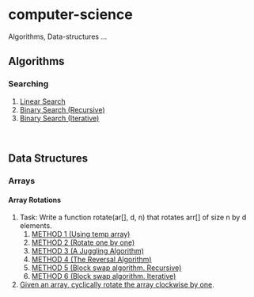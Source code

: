 # computer-science
Algorithms, Data-structures ...


<h2>Algorithms</h2>
<h3>Searching</h3>
<ol>
  <li><a href="https://github.com/vilenet/computer-science/blob/master/1%20Algo/1%20Search/1_Linear_Search.cpp">Linear Search</a></li>
  <li><a href="https://github.com/vilenet/computer-science/blob/master/1%20Algo/1%20Search/2_Binary_Search_Recursive.cpp">Binary Search (Recursive)</a></li>
  <li><a href="https://github.com/vilenet/computer-science/blob/master/1%20Algo/1%20Search/3_Binary_Search_Iterative.cpp">Binary Search (Iterative)</a></li>
</ol>

<br>
<h2>Data Structures</h2>
<h3>Arrays</h3>
<h4>Array Rotations</h4>

<ol>
  <li>Task: Write a function rotate(ar[], d, n) that rotates arr[] of size n by d elements.  
    <ol>
      <li><a href="https://github.com/vilenet/computer-science/blob/master/2%20DS/1%20Array/1%20Array%20Rotations/1_Array_Rotation_using_temp_array.cpp">METHOD 1 (Using temp array)</a></li> 
      <li><a href="https://github.com/vilenet/computer-science/blob/master/2%20DS/1%20Array/1%20Array%20Rotations/2_Array_Rotation_one_by_one.cpp">METHOD 2 (Rotate one by one)</a></li>
      <li><a href="https://github.com/vilenet/computer-science/blob/master/2%20DS/1%20Array/1%20Array%20Rotations/3_Array_Rotation_Juggling_Algorithm.cpp">METHOD 3 (A Juggling Algorithm)</a></li>
      <li><a href="https://github.com/vilenet/computer-science/blob/master/2%20DS/1%20Array/1%20Array%20Rotations/4_Array_Rotation_reversal_algorithm.cpp.cpp">METHOD 4 (The Reversal Algorithm)</a>   </li>
      <li><a href="https://github.com/vilenet/computer-science/blob/master/2%20DS/1%20Array/1%20Array%20Rotations/5_Array_Rotation_block_swap_algorithm_recursive.cpp.cpp">METHOD 5 (Block swap algorithm. Recursive)</a></li>
      <li><a href="https://github.com/vilenet/computer-science/blob/master/2%20DS/1%20Array/1%20Array%20Rotations/6_Array_Rotation_block_swap_algorithm_iterative.cpp">METHOD 6 (Block swap algorithm. Iterative)</a></li>
    </ol>  
  </li>

  <li><a href="https://github.com/vilenet/computer-science/blob/master/2%20DS/1%20Array/1%20Array%20Rotations/6_Array_Rotation_cyclically_by_one.cpp">Given an array, cyclically rotate the array clockwise by one</a>.</li>

</ol>
